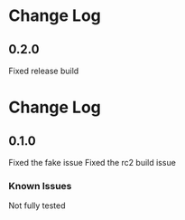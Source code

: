 
# Change Log

## 0.2.0

Fixed release build


# Change Log


## 0.1.0

Fixed the fake issue
Fixed the rc2 build issue

### Known Issues

Not fully tested


